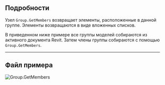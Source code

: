 ## Подробности
Узел `Group.GetMembers` возвращает элементы, расположенные в данной группе. Элементы возвращаются в виде вложенных списков.

В приведенном ниже примере все группы моделей собираются из активного документа Revit. Затем члены группы собираются с помощью `Group.GetMembers`.

___
## Файл примера

![Group.GetMembers](./Revit.Elements.Group.GetMembers_img.jpg)

